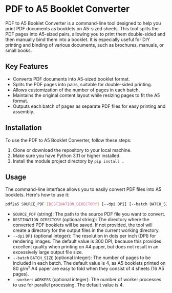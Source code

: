 # PDF to A5 Booklet Converter

PDF to A5 Booklet Converter is a command-line tool designed to help you print PDF documents as booklets on A5-sized sheets. This tool splits the PDF pages into A5-sized pairs, allowing you to print them double-sided and then manually bind them into a booklet. It is especially useful for DIY printing and binding of various documents, such as brochures, manuals, or small books.

## Key Features

- Converts PDF documents into A5-sized booklet format.
- Splits the PDF pages into pairs, suitable for double-sided printing.
- Allows customization of the number of pages in each batch.
- Maintains the original content layout while resizing pages to fit the A5 format.
- Outputs each batch of pages as separate PDF files for easy printing and assembly.

## Installation

To use the PDF to A5 Booklet Converter, follow these steps:

1. Clone or download the repository to your local machine.
2. Make sure you have Python 3.11 or higher installed.
3. Install the module project directory by `pip install .`

## Usage

The command-line interface allows you to easily convert PDF files into A5 booklets. Here's how to use it:

```bash
pdf2a5 SOURCE_PDF [DESTINATION_DIRECTORY] [--dpi DPI] [--batch BATCH_SIZE] [--workers WORKERS]
```

- `SOURCE_PDF` (string): The path to the source PDF file you want to convert.
- `DESTINATION_DIRECTORY` (optional string): The directory where the converted PDF booklets will be saved. If not provided, the tool will create a directory for the output files in the current working directory.
- `--dpi` `DPI` (optional integer): The resolution in dots per inch (DPI) for rendering images. The default value is 300 DPI, because this provides excellent quality when printing on A4 paper, but does not result in an excessively large output file size.
- `--batch` `BATCH_SIZE` (optional integer): The number of pages to be included in each batch. The default value is 4, as A5 booklets printed on 80 g/m² A4 paper are easy to fold when they consist of 4 sheets (16 A5 pages).
- `--workers` `WORKERS` (optional integer): The number of worker processes to use for parallel processing. The default value is 4.
